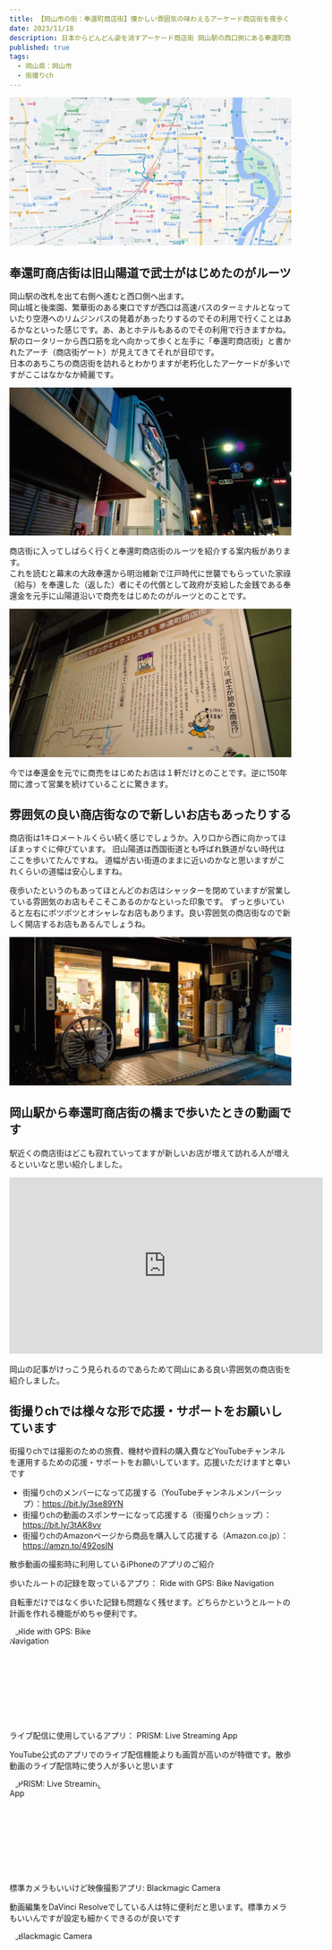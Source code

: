 ```yaml
---
title: 【岡山市の街：奉還町商店街】懐かしい雰囲気の味わえるアーケード商店街を夜歩く
date: 2023/11/18
description: 日本からどんどん姿を消すアーケード商店街 岡山駅の西口側にある奉還町商店街をご紹介いたします
published: true
tags:
  - 岡山県：岡山市
  - 街撮りch
---
```


![岡山駅から奉還町商店街へのルート](/images/2023/11/okayama-hokancho.jpg "岡山駅から奉還町商店街へのルート")

## 奉還町商店街は旧山陽道で武士がはじめたのがルーツ
岡山駅の改札を出て右側へ進むと西口側へ出ます。  
岡山城と後楽園、繁華街のある東口ですが西口は高速バスのターミナルとなっていたり空港へのリムジンバスの発着があったりするのでその利用で行くことはあるかなといった感じです。あ、あとホテルもあるのでその利用で行きますかね。  
駅のロータリーから西口筋を北へ向かって歩くと左手に「奉還町商店街」と書かれたアーチ（商店街ゲート）が見えてきてそれが目印です。  
日本のあちこちの商店街を訪れるとわかりますが老朽化したアーケードが多いですがここはなかなか綺麗です。

![奉還町商店街のアーチ](/images/2023/11/okayama-hokancho-shotengai.jpg "奉還町商店街のアーチ")

<!-- more -->

商店街に入ってしばらく行くと奉還町商店街のルーツを紹介する案内板があります。  
これを読むと幕末の大政奉還から明治維新で江戸時代に世襲でもらっていた家祿（給与）を奉還した（返した）者にその代償として政府が支給した金銭である奉還金を元手に山陽道沿いで商売をはじめたのがルーツとのことです。

![奉還町商店街のルーツ案内板](/images/2023/11/okayama-hokancho-shotengai-roots.jpg "奉還町商店街のルーツ案内板")

今では奉還金を元でに商売をはじめたお店は１軒だけとのことです。逆に150年間に渡って営業を続けていることに驚きます。

## 雰囲気の良い商店街なので新しいお店もあったりする
商店街は1キロメートルくらい続く感じでしょうか。入り口から西に向かってほぼまっすぐに伸びています。
旧山陽道は西国街道とも呼ばれ鉄道がない時代はここを歩いてたんですね。
道幅が古い街道のままに近いのかなと思いますがこれくらいの道幅は安心しますね。

夜歩いたというのもあってほとんどのお店はシャッターを閉めていますが営業している雰囲気のお店もそこそこあるのかなといった印象です。
ずっと歩いていると左右にポツポツとオシャレなお店もあります。良い雰囲気の商店街なので新しく開店するお店もあるんでしょうね。

![奉還町商店街にあるお店の外観](/images/2023/11/okayama-hokancho-shop.jpg "奉還町商店街にあるお店の外観")

## 岡山駅から奉還町商店街の橋まで歩いたときの動画です

駅近くの商店街はどこも寂れていってますが新しいお店が増えて訪れる人が増えるといいなと思い紹介しました。

<div class="youtube">
<iframe width="560" height="315" src="https://www.youtube.com/embed/wTLMScvV8SU?si=-R20ljY5IzRxwGst" title="YouTube video player" frameborder="0" allow="accelerometer; clipboard-write; encrypted-media; gyroscope; picture-in-picture; web-share" allowfullscreen></iframe>
</div>

岡山の記事がけっこう見られるのであらためて岡山にある良い雰囲気の商店街を紹介しました。

## 街撮りchでは様々な形で応援・サポートをお願いしています

街撮りchでは撮影のための旅費、機材や資料の購入費などYouTubeチャンネルを運用するための応援・サポートをお願いしています。応援いただけますと幸いです

* 街撮りchのメンバーになって応援する（YouTubeチャンネルメンバーシップ）：https://bit.ly/3se89YN
* 街撮りchの動画のスポンサーになって応援する（街撮りchショップ）：https://bit.ly/3tAK8vv
* 街撮りchのAmazonページから商品を購入して応援する（Amazon.co.jp）：https://amzn.to/492osIN

<div class="app-info">
<p class="h2">散歩動画の撮影時に利用しているiPhoneのアプリのご紹介</p>
</div>
<div class="app-info">
<p class="h3">歩いたルートの記録を取っているアプり： Ride with GPS: Bike Navigation</p>
<p class="text">自転車だけではなく歩いた記録も問題なく残せます。どちらかというとルートの計画を作れる機能がめちゃ便利です。</p>
<a href="https://apps.apple.com/jp/app/ride-with-gps-bike-navigation/id893687399?itscg=30200&amp;itsct=apps_box_appicon" style="width: 170px; height: 170px; border-radius: 22%; overflow: hidden; display: inline-block; vertical-align: middle;"><img src="https://is1-ssl.mzstatic.com/image/thumb/Purple116/v4/0d/ae/8d/0dae8d61-de41-82f9-7db3-e5f556dec237/AppIcon-0-1x_U007emarketing-0-7-0-85-220.png/540x540bb.jpg" alt="Ride with GPS: Bike Navigation" style="width: 170px; height: 170px; border-radius: 22%; overflow: hidden; display: inline-block; vertical-align: middle;"></a>
</div>

<div class="app-info">
<p class="h3">ライブ配信に使用しているアプリ： PRISM: Live Streaming App</p>
<p class="text">YouTube公式のアプリでのライブ配信機能よりも画質が高いのが特徴です。散歩動画のライブ配信時に使う人が多いと思います</p>
<a href="https://apps.apple.com/jp/app/prism-live-streaming-app/id1319056339?itscg=30200&amp;itsct=apps_box_appicon" style="width: 170px; height: 170px; border-radius: 22%; overflow: hidden; display: inline-block; vertical-align: middle;"><img src="https://is1-ssl.mzstatic.com/image/thumb/Purple116/v4/c0/4c/5c/c04c5cc5-bf2d-2f2a-d1db-e92e43a3c43a/AppIcon-1x_U007emarketing-0-7-0-85-220.png/540x540bb.jpg" alt="PRISM: Live Streaming App" style="width: 170px; height: 170px; border-radius: 22%; overflow: hidden; display: inline-block; vertical-align: middle;"></a>
</div>

<div class="app-info">
<p class="h3">標準カメラもいいけど映像撮影アプリ: Blackmagic Camera</p>
<p class="text">動画編集をDaVinci Resolveでしている人は特に便利だと思います。標準カメラもいいんですが設定も細かくできるのが良いです</p>
<a href="https://apps.apple.com/jp/app/blackmagic-camera/id6449580241?itscg=30200&amp;itsct=apps_box_appicon" style="width: 170px; height: 170px; border-radius: 22%; overflow: hidden; display: inline-block; vertical-align: middle;"><img src="https://is1-ssl.mzstatic.com/image/thumb/Purple116/v4/08/50/8c/08508c82-9c60-0e8e-8511-765d6e2b5898/AppIcon-1x_U007emarketing-0-8-0-85-220.png/540x540bb.jpg" alt="Blackmagic Camera" style="width: 170px; height: 170px; border-radius: 22%; overflow: hidden; display: inline-block; vertical-align: middle;"></a>
</div>